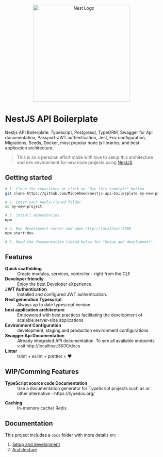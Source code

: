 <p align="center">
  <a href="http://nestjs.com/" target="blank"><img src="https://nestjs.com/img/logo_text.svg" width="320" alt="Nest Logo" /></a>
</p>

# NestJS API Boilerplate

Nestjs API Boilerplate: Typescript, Postgresql, TypeORM, Swagger for Api documentation, Passport-JWT authentication, Jest, Env configuration, Migrations, Seeds, Docker, most popular node js libraries, and best application architecture.

> This is an a personal effort made with love to setup this architecture and dev environment for new node projects using [NestJS](https://nestjs.com).

## Getting started

```bash
# 1. Clone the repository or click on "Use this template" button.
git clone https://github.com/MidoAhmed/nestjs-api-boilerplate my-new-project

# 2. Enter your newly-cloned folder.
cd my-new-project

# 3. Install dependencies.
npm

# 4. Run development server and open http://localhost:3000
npm start:dev

# 5. Read the documentation linked below for "Setup and development".
```

## Features

<dl>
  <dt><b>Quick scaffolding</b></dt>
  <dd>Create modules, services, controller - right from the CLI!</dd>

  <dt><b>Developer friendly</b></dt>
  <dd>Enjoy the best Developer eXperience.</dd>

  <dt><b>JWT Authentication</b></dt>
  <dd>Installed and configured JWT authentication.</dd>

  <dt><b>Next generation Typescript</b></dt>
  <dd>Always up to date typescript version.</dd>

  <dt><b>best application architecture</b></dt>
  <dd>Empowered with best practices facilitating the development of scalable server-side applications</dd>

  <dt><b>Environment Configuration</b></dt>
  <dd>development, staging and production environment configurations</dd>

  <dt><b>Swagger Api Documentation</b></dt>
  <dd>Already integrated API documentation. To see all available endpoints visit http://localhost:3000/docs</dd>

  <dt><b>Linter</b></dt>  
  <dd>tslint + eslint + prettier = ❤️</dd>
</dl>

## WIP/Comming Features

<dl>
  <dt><b>TypeScript source code Documentation</b></dt>
  <dd>Use a documentation generator for TypeScript projects such as or other alternative - https://typedoc.org/</dd>
</dl>

<dl>
  <dt><b>Caching</b></dt>
  <dd>In-memory cache/ Redis</dd>
</dl>

## Documentation

This project includes a `docs` folder with more details on:

1.  [Setup and development](#)
1.  [Architecture](#)
